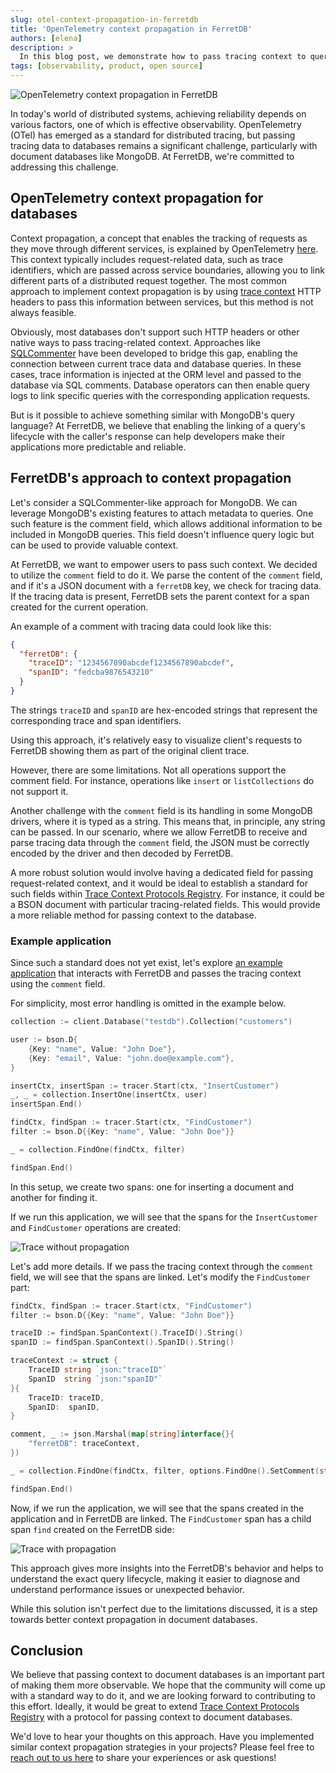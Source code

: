 ```yaml
---
slug: otel-context-propagation-in-ferretdb
title: 'OpenTelemetry context propagation in FerretDB'
authors: [elena]
description: >
  In this blog post, we demonstrate how to pass tracing context to queries in FerretDB using OpenTelemetry.
tags: [observability, product, open source]
---
```


![OpenTelemetry context propagation in FerretDB](/img/blog/ferretdb-otel/opentelemetry.jpg)

In today's world of distributed systems, achieving reliability depends on various factors, one of which is effective observability.
OpenTelemetry (OTel) has emerged as a standard for distributed tracing, but passing tracing data to databases remains a significant challenge,
particularly with document databases like MongoDB.
At FerretDB, we're committed to addressing this challenge.

<!--truncate-->

## OpenTelemetry context propagation for databases

Context propagation, a concept that enables the tracking of requests as they move through different services, is explained by OpenTelemetry
[here](https://opentelemetry.io/docs/concepts/context-propagation/).
This context typically includes request-related data,
such as trace identifiers, which are passed across service boundaries,
allowing you to link different parts of a distributed request together.
The most common approach to implement context propagation is by using [trace context](https://www.w3.org/TR/trace-context/)
HTTP headers to pass this information between services, but this method is not always feasible.

Obviously, most databases don't support such HTTP headers or other native ways to pass tracing-related context.
Approaches like [SQLCommenter](https://google.github.io/sqlcommenter/) have been developed to bridge this gap,
enabling the connection between current trace data and database queries.
In these cases, trace information is injected at the ORM level and passed to the database via SQL comments.
Database operators can then enable query logs to link specific queries with the corresponding application requests.

But is it possible to achieve something similar with MongoDB's query language?
At FerretDB, we believe that enabling the linking of a query's lifecycle with the caller's response can help developers make
their applications more predictable and reliable.

## FerretDB's approach to context propagation

Let's consider a SQLCommenter-like approach for MongoDB.
We can leverage MongoDB's existing features to attach metadata to queries.
One such feature is the comment field, which allows additional information to be included in MongoDB queries.
This field doesn't influence query logic but can be used to provide valuable context.

At FerretDB, we want to empower users to pass such context.
We decided to utilize the `comment` field to do it.
We parse the content of the `comment` field, and if it's a JSON document with a `ferretDB` key, we check for tracing data.
If the tracing data is present, FerretDB sets the parent context for a span created for the current operation.

An example of a comment with tracing data could look like this:

```json
{
  "ferretDB": {
    "traceID": "1234567890abcdef1234567890abcdef",
    "spanID": "fedcba9876543210"
  }
}
```

The strings `traceID` and `spanID` are hex-encoded strings that represent the corresponding trace and span identifiers.

Using this approach, it's relatively easy to visualize client's requests to FerretDB showing them as part of the original client trace.

However, there are some limitations.
Not all operations support the comment field.
For instance, operations like `insert` or `listCollections` do not support it.

Another challenge with the `comment` field is its handling in some MongoDB drivers, where it is typed as a string.
This means that, in principle, any string can be passed.
In our scenario, where we allow FerretDB to receive and parse
tracing data through the `comment` field, the JSON must be correctly encoded by the driver and then decoded by FerretDB.

A more robust solution would involve having a dedicated field for passing request-related context,
and it would be ideal to establish a standard for such fields within 
[Trace Context Protocols Registry](https://www.w3.org/TR/trace-context-protocols-registry/#registry).
For instance, it could be a BSON document with particular tracing-related fields.
This would provide a more reliable method for passing context to the database.

### Example application

Since such a standard does not yet exist, let's explore [an example application](https://gist.github.com/rumyantseva/3c6ef7c7dfc3fbdea8f94a31f4a17885)
that interacts with FerretDB and passes the tracing context using the `comment` field.

For simplicity, most error handling is omitted in the example below.

```go
collection := client.Database("testdb").Collection("customers")

user := bson.D{
    {Key: "name", Value: "John Doe"},
    {Key: "email", Value: "john.doe@example.com"},
}

insertCtx, insertSpan := tracer.Start(ctx, "InsertCustomer")
_, _ = collection.InsertOne(insertCtx, user)
insertSpan.End()

findCtx, findSpan := tracer.Start(ctx, "FindCustomer")
filter := bson.D{{Key: "name", Value: "John Doe"}}

_ = collection.FindOne(findCtx, filter)

findSpan.End()
```

In this setup, we create two spans: one for inserting a document and another for finding it.

If we run this application, we will see that the spans for the `InsertCustomer` and `FindCustomer` operations are created:

![Trace without propagation](/img/blog/ferretdb-otel/without-propagation.png)

Let's add more details.
If we pass the tracing context through the `comment` field, we will see that the spans are linked.
Let's modify the `FindCustomer` part:

```go
findCtx, findSpan := tracer.Start(ctx, "FindCustomer")
filter := bson.D{{Key: "name", Value: "John Doe"}}

traceID := findSpan.SpanContext().TraceID().String()
spanID := findSpan.SpanContext().SpanID().String()

traceContext := struct {
    TraceID string `json:"traceID"`
    SpanID  string `json:"spanID"`
}{
    TraceID: traceID,
    SpanID:  spanID,
}

comment, _ := json.Marshal(map[string]interface{}{
    "ferretDB": traceContext,
})

_ = collection.FindOne(findCtx, filter, options.FindOne().SetComment(string(comment)))

findSpan.End()
```

Now, if we run the application, we will see that the spans created in the application and in FerretDB are linked.
The `FindCustomer` span has a child span `find` created on the FerretDB side:

![Trace with propagation](/img/blog/ferretdb-otel/with-propagation.png)

This approach gives more insights into the FerretDB's behavior and helps to understand the exact query lifecycle,
making it easier to diagnose and understand performance issues or unexpected behavior.

While this solution isn't perfect due to the limitations discussed, it is a step towards better context propagation in document databases.

## Conclusion

We believe that passing context to document databases is an important part of making them more observable.
We hope that the community will come up with a standard way to do it, and we are looking forward to
contributing to this effort. Ideally, it would be great to extend 
[Trace Context Protocols Registry](https://www.w3.org/TR/trace-context-protocols-registry/)
with a protocol for passing context to document databases.

We'd love to hear your thoughts on this approach.
Have you implemented similar context propagation strategies in your projects?
Please feel free to [reach out to us here](https://docs.ferretdb.io/#community) to share your experiences or ask questions!
